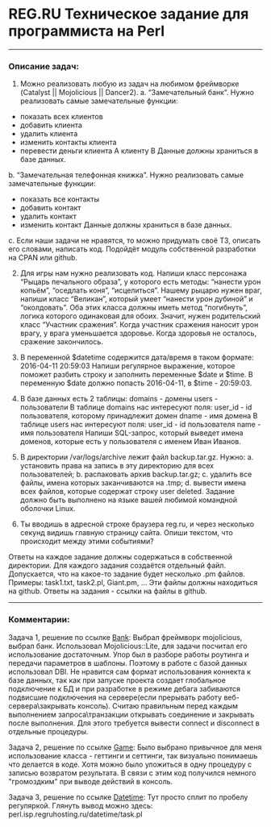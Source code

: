# REG.RU Техническое задание для программиста на Perl
---
### Описание задач:

1.	Можно реализовать любую из задач на любимом фреймворке (Catalyst || Mojolicious || Dancer2).
a.	“Замечательный банк”. Нужно реализовать самые замечательные функции:
- показать всех клиентов
- добавить клиента
- удалить клиента
- изменить контакты клиента
- перевести деньги клиента A клиенту B
Данные должны храниться в базе данных.

b.	“Замечательная телефонная книжка”. Нужно реализовать самые замечательные функции:
- показать все контакты
- добавить контакт
- удалить контакт
- изменить контакт
Данные должны храниться в базе данных.

c.	Если наши задачи не нравятся, то можно придумать своё ТЗ, описать его словами, написать код. Подойдёт модуль собственной разработки на CPAN или github.

2.	Для игры нам нужно реализовать код. Напиши класс персонажа “Рыцарь печального образа”, у которого есть методы: “нанести урон копьём”, “оседлать коня”, “исцелиться”. Нашему рыцарю нужен враг, напиши класс “Великан”, который умеет “нанести урон дубиной” и “околдовать”. Оба этих класса должны иметь метод “погибнуть”, логика которого одинаковая для обоих. Значит, нужен родительский класс “Участник сражения”. Когда участник сражения наносит урон врагу, у врага уменьшается здоровье. Когда здоровья не осталось, сражение закончилось.

3.	В переменной $datetime содержится дата/время в таком формате:
2016-04-11 20:59:03
Напиши регулярное выражение, которое поможет разбить строку и заполнить переменные $date и $time. В переменную $date должно попасть 2016-04-11, в $time - 20:59:03.

4.	В базе данных есть 2 таблицы:
domains - домены
users - пользователи
В таблице domains нас интересуют поля:
user_id - id пользователя, которому принадлежит домен
dname - имя домена
В таблице users нас интересуют поля:
user_id - id пользователя
name - имя пользователя
Напиши SQL-запрос, который выведет имена доменов, которые есть у пользователя с именем Иван Иванов.

5.	В директории /var/logs/archive лежит файл backup.tar.gz. Нужно:
a.	установить права на запись в эту директорию для всех пользователей;
b.	распаковать архив backup.tar.gz;
c.	удалить все файлы, имена которых заканчиваются на .tmp;
d.	вывести имена всех файлов, которые содержат строку user deleted.
Задание должно быть выполнено на языке вашей любимой командной оболочки Linux.

6.	Ты вводишь в адресной строке браузера reg.ru, и через несколько секунд видишь главную страницу сайта. Опиши текстом, что происходит между этими событиями?

Ответы на каждое задание должны содержаться в собственной директории. Для каждого задания создаётся отдельный файл. Допускается, что на какое-то задание будет несколько .pm файлов. Примеры: task1.txt, task2.pl, Giant.pm, … Эти файлы должны находиться на github. Ответы на задания - ссылки на файлы в github.

---

### Комментарии:

Задача 1, решение по ссылке [Bank](https://github.com/OBoyarov/REGRU_Perl/tree/main/Bank):
Выбрал фреймворк mojolicious, выбрал банк. 
Использовал Mojolicious::Lite, для задачи посчитал его использование достаточным.
Упор был в разборе работы роутинга и передачи параметров в шаблоны. Поэтому в работе с базой данных использовал DBI.
Не нравится сам формат использования коннекта к базе данных, так как при запуске проекта создает глобальное подключение к БД и при разработке в режиме дебага забиваются подвисшие подключения на сервере(если прерывать работу веб-сервера\закрывать консоль). Считаю правильным перед каждым выполнением запроса\транзакции открывать соединение и закрывать после выполнения. Для этого требуется вывести connect и disconnect в отдельные процедуры.

Задача 2, решение по ссылке [Game](https://github.com/OBoyarov/REGRU_Perl/tree/main/Game):
Было выбрано привычное для меня использование класса - геттинги и сеттинги, так визуально понимаешь что делается в коде. Хотя можно было уложиться в одну процедуру с записью возвратом результата. В связи с этим код получился немного "громоздким" при выводе действий в консоль.

Задача 3, решение по ссылке [Datetime](https://github.com/OBoyarov/REGRU_Perl/tree/main/Datetime):
Тут просто сплит по пробелу регуляркой.
Глянуть вывод можно здесь: perl.isp.regruhosting.ru/datetime/task.pl





